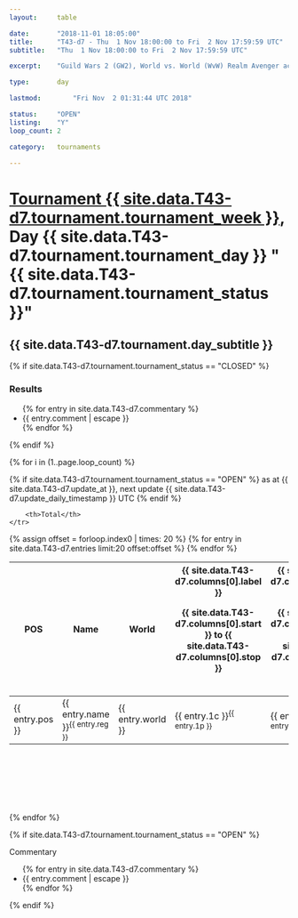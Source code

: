 ```yaml
---
layout: 	table

date: 		"2018-11-01 18:05:00"
title: 		"T43-d7 - Thu  1 Nov 18:00:00 to Fri  2 Nov 17:59:59 UTC"
subtitle: 	"Thu  1 Nov 18:00:00 to Fri  2 Nov 17:59:59 UTC"

excerpt:    "Guild Wars 2 (GW2), World vs. World (WvW) Realm Avenger achivement Tournament. \"Every Kill Counts\""

type:       day

lastmod: 		"Fri Nov  2 01:31:44 UTC 2018"

status:     "OPEN"
listing:    "Y"
loop_count: 2

category: 	tournaments

---
```

<div class="table_header">
    <h1><a href="{{ site.data.T43-d7.tournament.week_url }}">Tournament {{ site.data.T43-d7.tournament.tournament_week }}</a>, Day {{ site.data.T43-d7.tournament.tournament_day }} "{{ site.data.T43-d7.tournament.tournament_status }}"</h1>
    <h2>{{ site.data.T43-d7.tournament.day_subtitle }}</h2> 
</div>

{% if site.data.T43-d7.tournament.tournament_status == "CLOSED" %} 
<div class="commentary">
  <h3>Results</h3>
  <ul>
    {% for entry in site.data.T43-d7.commentary %}
    <li class="commentary_list">{{ entry.comment | escape }}</li>
    {% endfor %}
  </ul>
</div>
{% endif %}


{% for i in (1..page.loop_count) %}

{% if site.data.T43-d7.tournament.tournament_status == "OPEN" %} 
<span class="table_nextupdate">as at {{ site.data.T43-d7.update_at }}, next update {{ site.data.T43-d7.update_daily_timestamp }} UTC</span> 
{% endif %}

<table class="day_table">
  <colgroup>
    <col style="width:18px">
    <col style="width:55px">
    <col style="width:55px">
    <col style="width:12px">
    <col style="width:12px">
    <col style="width:12px">
    <col style="width:12px">
    <col style="width:12px">
    <col style="width:12px">
    <col style="width:12px">
    <col style="width:12px">
    <col style="width:12px">
    <col style="width:12px">
    <col style="width:12px">
    <col style="width:12px">
    <col style="width:12px">
    <col style="width:12px">
    <col style="width:12px">
    <col style="width:12px">
    <col style="width:12px">
    <col style="width:12px">
    <col style="width:12px">
    <col style="width:12px">
    <col style="width:12px">
    <col style="width:12px">
    <col style="width:12px">
    <col style="width:12px">
    <col style="width:18px">
  </colgroup>  
  <thead>
    <tr>
        <th>POS</th>
        <th class="AlignLeft">Name</th>
        <th class="AlignLeft">World</th>

<th><div class="label">{{ site.data.T43-d7.columns[0].label }}<p class="onhover">{{ site.data.T43-d7.columns[0].start }} to {{ site.data.T43-d7.columns[0].stop }}</p></div>​</th>
<th><div class="label">{{ site.data.T43-d7.columns[1].label }}<p class="onhover">{{ site.data.T43-d7.columns[1].start }} to {{ site.data.T43-d7.columns[1].stop }}</p></div>​</th>
<th><div class="label">{{ site.data.T43-d7.columns[2].label }}<p class="onhover">{{ site.data.T43-d7.columns[2].start }} to {{ site.data.T43-d7.columns[2].stop }}</p></div>​</th>
<th><div class="label">{{ site.data.T43-d7.columns[3].label }}<p class="onhover">{{ site.data.T43-d7.columns[3].start }} to {{ site.data.T43-d7.columns[3].stop }}</p></div>​</th>
<th><div class="label">{{ site.data.T43-d7.columns[4].label }}<p class="onhover">{{ site.data.T43-d7.columns[4].start }} to {{ site.data.T43-d7.columns[4].stop }}</p></div>​</th>
<th><div class="label">{{ site.data.T43-d7.columns[5].label }}<p class="onhover">{{ site.data.T43-d7.columns[5].start }} to {{ site.data.T43-d7.columns[5].stop }}</p></div>​</th>
<th><div class="label">{{ site.data.T43-d7.columns[6].label }}<p class="onhover">{{ site.data.T43-d7.columns[6].start }} to {{ site.data.T43-d7.columns[6].stop }}</p></div>​</th>
<th><div class="label">{{ site.data.T43-d7.columns[7].label }}<p class="onhover">{{ site.data.T43-d7.columns[7].start }} to {{ site.data.T43-d7.columns[7].stop }}</p></div>​</th>
<th><div class="label">{{ site.data.T43-d7.columns[8].label }}<p class="onhover">{{ site.data.T43-d7.columns[8].start }} to {{ site.data.T43-d7.columns[8].stop }}</p></div>​</th>
<th><div class="label">{{ site.data.T43-d7.columns[9].label }}<p class="onhover">{{ site.data.T43-d7.columns[9].start }} to {{ site.data.T43-d7.columns[9].stop }}</p></div>​</th>
<th><div class="label">{{ site.data.T43-d7.columns[10].label }}<p class="onhover">{{ site.data.T43-d7.columns[10].start }} to {{ site.data.T43-d7.columns[10].stop }}</p></div>​</th>

<th><div class="label">{{ site.data.T43-d7.columns[11].label }}<p class="onhover">{{ site.data.T43-d7.columns[11].start }} to {{ site.data.T43-d7.columns[11].stop }}</p></div>​</th>
<th><div class="label">{{ site.data.T43-d7.columns[12].label }}<p class="onhover">{{ site.data.T43-d7.columns[12].start }} to {{ site.data.T43-d7.columns[12].stop }}</p></div>​</th>
<th><div class="label">{{ site.data.T43-d7.columns[13].label }}<p class="onhover">{{ site.data.T43-d7.columns[13].start }} to {{ site.data.T43-d7.columns[13].stop }}</p></div>​</th>
<th><div class="label">{{ site.data.T43-d7.columns[14].label }}<p class="onhover">{{ site.data.T43-d7.columns[14].start }} to {{ site.data.T43-d7.columns[14].stop }}</p></div>​</th>
<th><div class="label">{{ site.data.T43-d7.columns[15].label }}<p class="onhover">{{ site.data.T43-d7.columns[15].start }} to {{ site.data.T43-d7.columns[15].stop }}</p></div>​</th>
<th><div class="label">{{ site.data.T43-d7.columns[16].label }}<p class="onhover">{{ site.data.T43-d7.columns[16].start }} to {{ site.data.T43-d7.columns[16].stop }}</p></div>​</th>
<th><div class="label">{{ site.data.T43-d7.columns[17].label }}<p class="onhover">{{ site.data.T43-d7.columns[17].start }} to {{ site.data.T43-d7.columns[17].stop }}</p></div>​</th>
<th><div class="label">{{ site.data.T43-d7.columns[18].label }}<p class="onhover">{{ site.data.T43-d7.columns[18].start }} to {{ site.data.T43-d7.columns[18].stop }}</p></div>​</th>
<th><div class="label">{{ site.data.T43-d7.columns[19].label }}<p class="onhover">{{ site.data.T43-d7.columns[19].start }} to {{ site.data.T43-d7.columns[19].stop }}</p></div>​</th>
<th><div class="label">{{ site.data.T43-d7.columns[20].label }}<p class="onhover">{{ site.data.T43-d7.columns[20].start }} to {{ site.data.T43-d7.columns[20].stop }}</p></div>​</th>

<th><div class="label">{{ site.data.T43-d7.columns[21].label }}<p class="onhover">{{ site.data.T43-d7.columns[21].start }} to {{ site.data.T43-d7.columns[21].stop }}</p></div>​</th>
<th><div class="label">{{ site.data.T43-d7.columns[22].label }}<p class="onhover">{{ site.data.T43-d7.columns[22].start }} to {{ site.data.T43-d7.columns[22].stop }}</p></div>​</th>
<th><div class="label">{{ site.data.T43-d7.columns[23].label }}<p class="onhover">{{ site.data.T43-d7.columns[23].start }} to {{ site.data.T43-d7.columns[23].stop }}</p></div>​</th>

        <th>Total</th>
    </tr>
  </thead>
  {% assign offset = forloop.index0 | times: 20 %}
<tbody>
{% for entry in site.data.T43-d7.entries limit:20 offset:offset %}
  <tr>
    <td class="pl{{ entry.pos }}">{{ entry.pos }}</td>
    <td class="AlignLeft">{{ entry.name }}<sup>{{ entry.reg }}</sup></td>
    <td class="AlignLeft">{{ entry.world }}</td>
    <td class="pl{{ entry.1p }}">{{ entry.1c }}<sup>{{ entry.1p }}</sup></td>
    <td class="pl{{ entry.2p }}">{{ entry.2c }}<sup>{{ entry.2p }}</sup></td>
    <td class="pl{{ entry.3p }}">{{ entry.3c }}<sup>{{ entry.3p }}</sup></td>
    <td class="pl{{ entry.4p }}">{{ entry.4c }}<sup>{{ entry.4p }}</sup></td>
    <td class="pl{{ entry.5p }}">{{ entry.5c }}<sup>{{ entry.5p }}</sup></td>
    <td class="pl{{ entry.6p }}">{{ entry.6c }}<sup>{{ entry.6p }}</sup></td>
    <td class="pl{{ entry.7p }}">{{ entry.7c }}<sup>{{ entry.7p }}</sup></td>
    <td class="pl{{ entry.8p }}">{{ entry.8c }}<sup>{{ entry.8p }}</sup></td>
    <td class="pl{{ entry.9p }}">{{ entry.9c }}<sup>{{ entry.9p }}</sup></td>
    <td class="pl{{ entry.10p }}">{{ entry.10c }}<sup>{{ entry.10p }}</sup></td>
    <td class="pl{{ entry.11p }}">{{ entry.11c }}<sup>{{ entry.11p }}</sup></td>
    <td class="pl{{ entry.12p }}">{{ entry.12c }}<sup>{{ entry.12p }}</sup></td>
    <td class="pl{{ entry.13p }}">{{ entry.13c }}<sup>{{ entry.13p }}</sup></td>
    <td class="pl{{ entry.14p }}">{{ entry.14c }}<sup>{{ entry.14p }}</sup></td>
    <td class="pl{{ entry.15p }}">{{ entry.15c }}<sup>{{ entry.15p }}</sup></td>
    <td class="pl{{ entry.16p }}">{{ entry.16c }}<sup>{{ entry.16p }}</sup></td>
    <td class="pl{{ entry.17p }}">{{ entry.17c }}<sup>{{ entry.17p }}</sup></td>
    <td class="pl{{ entry.18p }}">{{ entry.18c }}<sup>{{ entry.18p }}</sup></td>
    <td class="pl{{ entry.19p }}">{{ entry.19c }}<sup>{{ entry.19p }}</sup></td>
    <td class="pl{{ entry.20p }}">{{ entry.20c }}<sup>{{ entry.20p }}</sup></td>
    <td class="pl{{ entry.21p }}">{{ entry.21c }}<sup>{{ entry.21p }}</sup></td>
    <td class="pl{{ entry.22p }}">{{ entry.22c }}<sup>{{ entry.22p }}</sup></td>
    <td class="pl{{ entry.23p }}">{{ entry.23c }}<sup>{{ entry.23p }}</sup></td>
    <td class="pl{{ entry.24p }}">{{ entry.24c }}<sup>{{ entry.24p }}</sup></td>
    <td>{{ entry.total }}</td>
  </tr>
{% endfor %}  
</tbody>
</table>
<div class="leaderboard">
  <script async src="//pagead2.googlesyndication.com/pagead/js/adsbygoogle.js"></script>
  <!-- 728x90 -->
  <ins class="adsbygoogle"
       style="display:inline-block;width:728px;height:90px"
       data-ad-client="ca-pub-3274917281288240"
       data-ad-slot="3870538733"></ins>
  <script>
  (adsbygoogle = window.adsbygoogle || []).push({});
  </script>    
</div>
<br />
{% endfor %}

{% if site.data.T43-d7.tournament.tournament_status == "OPEN" %} 
<div class="commentary">
  <span class="commentary_title">Commentary</span>
  <ul>
    {% for entry in site.data.T43-d7.commentary %}
    <li class="commentary_list">{{ entry.comment | escape }}</li>
    {% endfor %}
  </ul>
</div>
{% endif %}


